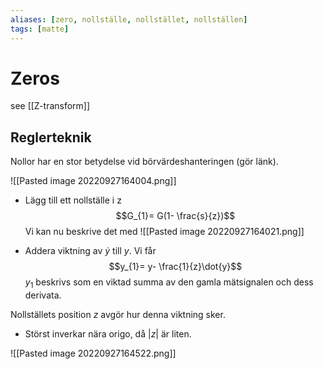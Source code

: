 ```yaml
---
aliases: [zero, nollställe, nollstället, nollställen]
tags: [matte]
---
```


# Zeros

see [[Z-transform]]

## Reglerteknik 
Nollor har en stor betydelse vid börvärdeshanteringen (gör länk).


![[Pasted image 20220927164004.png]]

- Lägg till ett nollställe i z $$G_{1}= G(1- \frac{s}{z})$$
Vi kan nu beskrive det med 
![[Pasted image 20220927164021.png]]

- Addera viktning av $\dot{y}$ till $y$. 
Vi får $$y_{1}= y- \frac{1}{z}\dot{y}$$
$y_{1}$ beskrivs som en viktad summa av den gamla mätsignalen och dess derivata.

Nollställets position $z$ avgör hur denna viktning sker. 
- Störst inverkar nära origo, då $\lvert z \rvert$ är liten. 

![[Pasted image 20220927164522.png]]